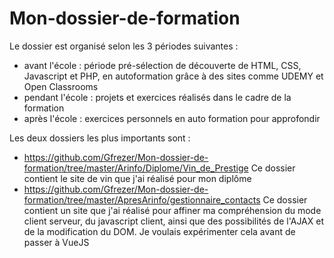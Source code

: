 # Mon-dossier-de-formation

Le dossier est organisé selon les 3 périodes suivantes :
- avant l'école : période pré-sélection de découverte de HTML, CSS, Javascript et PHP, en 
autoformation grâce à des sites comme UDEMY et Open Classrooms
-  pendant l'école : projets et exercices réalisés dans le cadre de la formation
- après l'école : exercices personnels en auto formation pour approfondir

Les deux dossiers les plus importants sont :
- https://github.com/Gfrezer/Mon-dossier-de-formation/tree/master/Arinfo/Diplome/Vin_de_Prestige
  Ce dossier contient le site de vin que j'ai réalisé pour mon diplôme
- https://github.com/Gfrezer/Mon-dossier-de-formation/tree/master/ApresArinfo/gestionnaire_contacts
  Ce dossier contient un site que j'ai réalisé pour affiner ma compréhension du mode client serveur, du 
  javascript client, ainsi que des possibilités de l'AJAX et de la modification du DOM. Je voulais 
  expérimenter cela avant de passer à VueJS
